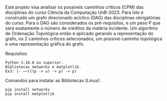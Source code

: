    Este projeto visa analisar os possíveis caminhos críticos (CPM) das disciplinas do curso Ciência da Computação UnB-2023. Para isto é construído um grafo direcionado acíclico (DAG) das disciplinas obrigatórias do curso. Para o DAG são considerados os pré-requisitos, e um peso P que será exatamente o número de créditos da matéria incidente. Um algoritmo de Ordenação Topológica então é aplicado gerando a representação do grafo, os 2 caminhos críticos selecionados, um possível caminho topológica e uma representação gráfica do grafo.

Requisitos:

	Python 3.10.6 ou superior.
	Bibliotecas networkx e matplotlib.
	Ex3: |- ~~(((p -> u) -> p) -> p)

Comandos para instalar as Bibliotecas (Linux):

	pip install networkx
	pip install matplotlib


	
